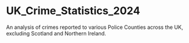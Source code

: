 # UK_Crime_Statistics_2024
An analysis of crimes reported to various Police Counties across the UK, excluding Scotland and Northern Ireland.
